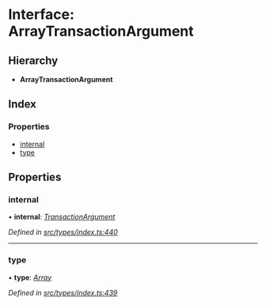 # Interface: ArrayTransactionArgument

## Hierarchy

* **ArrayTransactionArgument**

## Index

### Properties

* [internal](types.arraytransactionargument.md#internal)
* [type](types.arraytransactionargument.md#type)

## Properties

###  internal

• **internal**: *[TransactionArgument](../modules/types.md#transactionargument)*

*Defined in [src/types/index.ts:440](https://github.com/PolymathNetwork/polymesh-sdk/blob/7e9a732/src/types/index.ts#L440)*

___

###  type

• **type**: *[Array](../enums/types.transactionargumenttype.md#array)*

*Defined in [src/types/index.ts:439](https://github.com/PolymathNetwork/polymesh-sdk/blob/7e9a732/src/types/index.ts#L439)*
